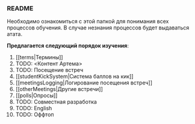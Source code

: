 ### README

Необходимо ознакомиться с этой папкой для понимания всех процессов обучения.
В случае незнания процессов будет выдаваться атата.

**Предлагается следующий порядок изучения**:

1. [[terms|Термины]]
2. TODO: <Контент Артема>
3. TODO: Посещение встреч
4. [[studentKickSystem|Система баллов на кик]]
5. [[meetingsLogging|Логирование посещения встреч]]
6. [[otherMeetings|Другие встречи]]
7. [[polls|Опросы]]
8. TODO: Совместная разработка
9. TODO: English
10. TODO: Оффтоп
